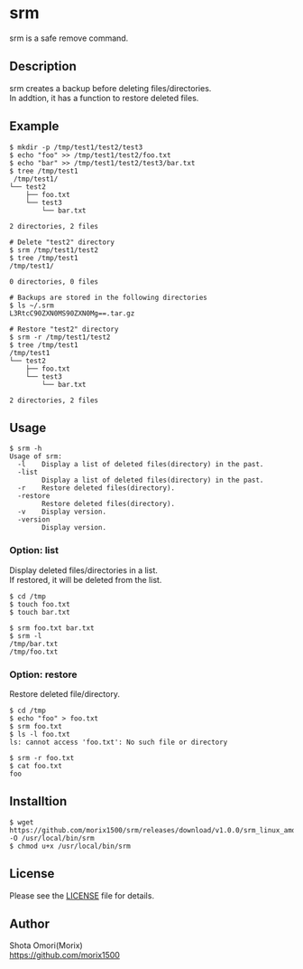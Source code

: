 # srm
srm is a safe remove command.

## Description
srm creates a backup before deleting files/directories.  
In addtion, it has a function to restore deleted files.  

## Example
```
$ mkdir -p /tmp/test1/test2/test3
$ echo "foo" >> /tmp/test1/test2/foo.txt
$ echo "bar" >> /tmp/test1/test2/test3/bar.txt
$ tree /tmp/test1
 /tmp/test1/
└── test2
    ├── foo.txt
    └── test3
        └── bar.txt

2 directories, 2 files

# Delete "test2" directory
$ srm /tmp/test1/test2
$ tree /tmp/test1
/tmp/test1/

0 directories, 0 files

# Backups are stored in the following directories
$ ls ~/.srm
L3RtcC90ZXN0MS90ZXN0Mg==.tar.gz

# Restore "test2" directory
$ srm -r /tmp/test1/test2
$ tree /tmp/test1
/tmp/test1
└── test2
    ├── foo.txt
    └── test3
        └── bar.txt

2 directories, 2 files
```

## Usage
```
$ srm -h
Usage of srm:
  -l    Display a list of deleted files(directory) in the past.
  -list
        Display a list of deleted files(directory) in the past.
  -r    Restore deleted files(directory).
  -restore
        Restore deleted files(directory).
  -v    Display version.
  -version
        Display version.
```

### Option: list
Display deleted files/directories in a list.  
If restored, it will be deleted from the list.  

```
$ cd /tmp
$ touch foo.txt
$ touch bar.txt

$ srm foo.txt bar.txt
$ srm -l
/tmp/bar.txt
/tmp/foo.txt
```

### Option: restore
Restore deleted file/directory.  

```
$ cd /tmp
$ echo "foo" > foo.txt
$ srm foo.txt
$ ls -l foo.txt
ls: cannot access 'foo.txt': No such file or directory

$ srm -r foo.txt
$ cat foo.txt
foo
```

## Installtion
```
$ wget https://github.com/morix1500/srm/releases/download/v1.0.0/srm_linux_amd64 -O /usr/local/bin/srm
$ chmod u+x /usr/local/bin/srm
```

## License
Please see the [LICENSE](./LICENSE) file for details.  

## Author
Shota Omori(Morix)  
https://github.com/morix1500
